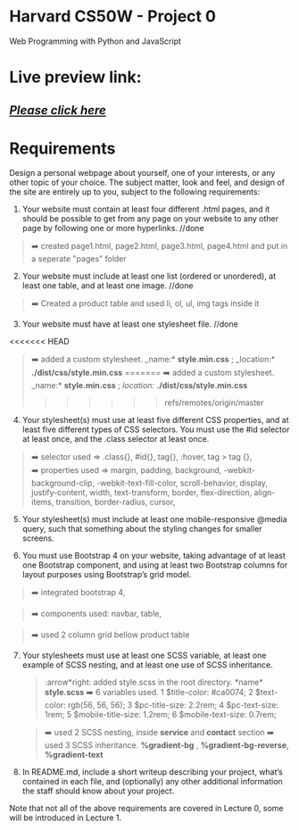 # Harvard CS50W - Project 0

Web Programming with Python and JavaScript

# Live preview link: 
## <a href = "https://ramrachai.github.io/CS50-project0/" > ***Please click here*** </a>

# Requirements

Design a personal webpage about yourself, one of your interests, or any other topic of your choice. The subject matter, look and feel, and design of the site are entirely up to you, subject to the following requirements:

1.  Your website must contain at least four different .html pages, and it should be possible to get from any page on your website to any other page by following one or more hyperlinks. //done

> :arrow_right: created page1.html, page2.html, page3.html, page4.html and put in a seperate "pages" folder

2.  Your website must include at least one list (ordered or unordered), at least one table, and at least one image. //done

> :arrow_right: Created a product table and used li, ol, ul, img tags inside it

3.  Your website must have at least one stylesheet file. //done

<<<<<<< HEAD
> :arrow_right: added a custom stylesheet. \_name:\* **style.min.css** ; \_location:\* **./dist/css/style.min.css**
=======
> :arrow_right: added a custom stylesheet. \_name:* **style.min.css** ; _location:_ **./dist/css/style.min.css**
>>>>>>> refs/remotes/origin/master

4.  Your stylesheet(s) must use at least five different CSS properties, and at least five different types of CSS selectors. You must use the #id selector at least once, and the .class selector at least once.

> :arrow_right: selector used => .class{}, #id{}, tag{}, :hover, tag > tag {},  
> :arrow_right: properties used => margin, padding, background, -webkit-background-clip, -webkit-text-fill-color, scroll-behavior, display, justify-content, width, text-transform, border, flex-direction, align-items, transition, border-radius, cursor,

5.  Your stylesheet(s) must include at least one mobile-responsive @media query, such that something about the styling changes for smaller screens.

6.  You must use Bootstrap 4 on your website, taking advantage of at least one Bootstrap component, and using at least two Bootstrap columns for layout purposes using Bootstrap’s grid model.

> :arrow_right: integrated bootstrap 4,

> :arrow_right: components used: navbar, table,

> :arrow_right: used 2 column grid bellow product table

7.  Your stylesheets must use at least one SCSS variable, at least one example of SCSS nesting, and at least one use of SCSS inheritance.

    > :arrow*right: added style.scss in the root directory. *name\* **style.scss**
    > :arrow_right: 6 variables used.
    > 1 $title-color: #ca0074;
     2 $text-color: rgb(56, 56, 56);
    > 3 $pc-title-size: 2.2rem;
     4 $pc-text-size: 1rem;
    > 5 $mobile-title-size: 1.2rem;
     6 $mobile-text-size: 0.7rem;

    > :arrow_right: used 2 SCSS nesting, inside **service** and **contact** section
    > :arrow_right: used 3 SCSS inheritance. **%gradient-bg** , **%gradient-bg-reverse**, **%gradient-text**

8)  In README.md, include a short writeup describing your project, what’s contained in each file, and (optionally) any other additional information the staff should know about your project.

Note that not all of the above requirements are covered in Lecture 0, some will be introduced in Lecture 1.
